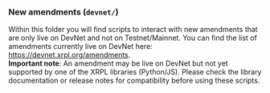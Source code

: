 ### New amendments  (`devnet/`)
Within this folder you will find scripts to interact with new amendments that are only live on DevNet and not on Testnet/Mainnet. You can find the list of amendments currently live on DevNet here: https://devnet.xrpl.org/amendments.  
**Important note**: An amendment may be live on DevNet but not yet supported by one of the XRPL libraries (Python/JS). Please check the library documentation or release notes for compatibility before using these scripts.